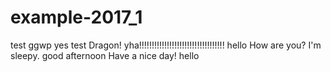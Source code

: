 # example-2017_1

test ggwp
yes
test
Dragon! yha!!!!!!!!!!!!!!!!!!!!!!!!!!!!!!!!!!
hello
How are you?
I'm sleepy.
good afternoon
Have a nice day!
hello
